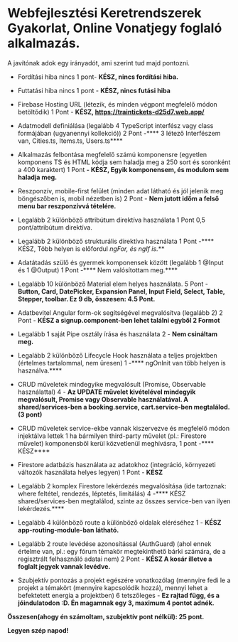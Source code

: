 # Webfejlesztési Keretrendszerek Gyakorlat, Online Vonatjegy foglaló alkalmazás.
A javítónak adok egy irányadót, ami szerint tud majd pontozni.

- Fordítási hiba nincs	1	pont- ****KÉSZ, nincs fordítási hiba.****

- Futtatási hiba nincs	1 pont	- ****KÉSZ, nincs futási hiba****

- Firebase Hosting URL (létezik, és minden végpont megfelelő módon betöltődik)	1 Pont	- ****KÉSZ, https://traintickets-d25d7.web.app/****

- Adatmodell definiálása (legalább 4 TypeScript interfész vagy class formájában (ugyanennyi kollekció))	2 Pont	-**** 3 létező Interfészem van, Cities.ts, Items.ts, Users.ts****

- Alkalmazás felbontása megfelelő számú komponensre (egyetlen komponens TS és HTML kódja sem haladja meg a 250 sort és soronként a 400 karaktert)	1 Pont	****- KÉSZ, Egyik komponensem, és modulom sem haladja meg.****

- Reszponzív, mobile-first felület (minden adat látható és jól jelenik meg böngészőben is, mobil nézetben is)	2 Pont	-  ****Nem jutott időm a felső menu bar reszponzívvá tételére.****

- Legalább 2 különböző attribútum direktíva használata	1 Pont	0,5 pont/attribútum direktíva.

- Legalább 2 különböző strukturális direktíva használata	1 Pont	-**** KÉSZ, Több helyen is előfordul *ngFor, és *ngIf is.****

- Adatátadás szülő és gyermek komponensek között (legalább 1 @Input és 1 @Output)	1 Pont	-**** Nem valósítottam meg.****

- Legalább 10 különböző Material elem helyes használata.	5	Pont - ****Button, Card, DatePicker, Expansion Panel, Input Field, Select, Table, Stepper, toolbar. Ez 9 db, összesen: 4.5 Pont.****

- Adatbevitel Angular form-ok segítségével megvalósítva (legalább 2)	2 Pont - ****KÉSZ a signup.component-ben lehet találni egyből 2 Formot****

- Legalább 1 saját Pipe osztály írása és használata	2	- ****Nem csináltam meg.****

- Legalább 2 különböző Lifecycle Hook használata a teljes projektben (értelmes tartalommal, nem üresen)	1	-**** ngOnInit van több helyen is használva.****

- CRUD műveletek mindegyike megvalósult (Promise, Observable használattal)	4	- ****Az UPDATE művelet kivételével mindegyik megvalósult, Promise vagy Observable használatával. A shared/services-ben a booking.service, cart.service-ben megtalálod. (3 pont)****

- CRUD műveletek service-ekbe vannak kiszervezve és megfelelő módon injektálva lettek	1	ha bármilyen third-party művelet (pl.: Firestore művelet) komponensből kerül közvetlenül meghívásra, 1 pont -**** KÉSZ****

- Firestore adatbázis használata az adatokhoz (integráció, környezeti változók használata helyes legyen)	1	Pont - ****KÉSZ****

- Legalább 2 komplex Firestore lekérdezés megvalósítása (ide tartoznak: where feltétel, rendezés, léptetés, limitálás)	4 -**** KÉSZ shared/services-ben megtalálod, szinte az összes service-ben van ilyen lekérdezés.****

- Legalább 4 különböző route a különböző oldalak eléréséhez	1 - ****KÉSZ app-routing-module-ban látható.****

- Legalább 2 route levédése azonosítással (AuthGuard) (ahol ennek értelme van, pl.: egy fórum témakör megtekinthető bárki számára, de a regisztrált felhasználó adatai nem)	2 Pont - ****KÉSZ A kosár illetve a foglalt jegyek vannak levédve.****

- Szubjektív pontozás a projekt egészére vonatkozólag (mennyire fedi le a projekt a témakört (mennyire kapcsolódik hozzá), mennyi lehet a befektetett energia a projektben)	6	tetszőleges - ****Ez rajtad függ, és a jóindulatodon :D. Én magamnak egy 3, maximum 4 pontot adnék.****

****Összesen(ahogy én számoltam, szubjektív pont nélkül): 25 pont.****

****Legyen szép napod!****




